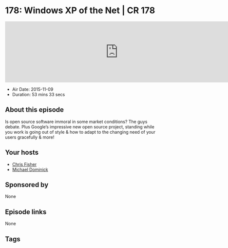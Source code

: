 # 178: Windows XP of the Net | CR 178

<iframe src="https://player.fireside.fm/v2/MLf2ZzhC+X919Tbky?theme=dark" width="740" height="200" frameborder="0" scrolling="no"></iframe>

* Air Date: 2015-11-09
* Duration: 53 mins 33 secs

## About this episode

Is open source software immoral in some market conditions? The guys debate. Plus Google’s impressive new open source project, standing while you work is going out of style & how to adapt to the changing need of your users gracefully & more!

## Your hosts
* [Chris Fisher](https://coder.show/hosts/chrislas)
* [Michael Dominick](https://coder.show/hosts/michael)

## Sponsored by

None



## Episode links

None



## Tags

